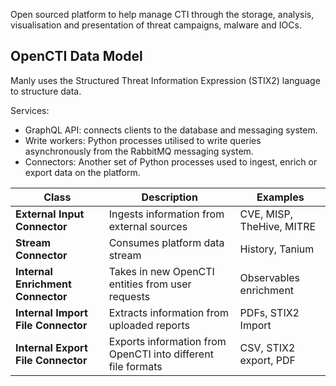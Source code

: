 Open sourced platform to help manage CTI through the storage, analysis, visualisation and presentation of threat campaigns, malware and IOCs.

## OpenCTI Data Model

Manly uses the Structured Threat Information Expression (STIX2) language to structure data.

Services:

- GraphQL API: connects clients to the database and messaging system.
- Write workers: Python processes utilised to write queries asynchronously from the RabbitMQ messaging system.
- Connectors: Another set of Python processes used to ingest, enrich or export data on the platform.

|Class|Description|Examples|
|---|---|---|
|**External Input Connector**|Ingests information from external sources|CVE, MISP, TheHive, MITRE|
|**Stream Connector**|Consumes platform data stream|History, Tanium|
|**Internal Enrichment Connector**|Takes in new OpenCTI entities from user requests|Observables enrichment|
|**Internal Import File Connector**|Extracts information from uploaded reports|PDFs, STIX2 Import|
|**Internal Export File Connector**|Exports information from OpenCTI into different file formats|CSV, STIX2 export, PDF|

